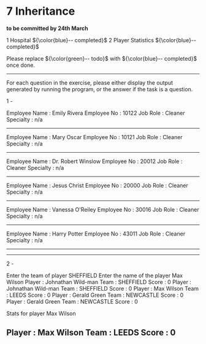 # 7 Inheritance

**to be committed by 24th March**

1 Hospital   ${\color{blue}-- completed}$
2 Player Statistics               ${\color{blue}-- completed}$

Please replace ${\color{green}-- todo}$ with ${\color{blue}-- completed}$ once done.

---

For each question in the exercise, please either display the output generated by running the program, or the answer if the task is a question.

1 -

Employee Name : Emily Rivera
Employee No : 10122
Job Role : Cleaner
Specialty : n/a
********************************
Employee Name : Mary Oscar
Employee No : 10121
Job Role : Cleaner
Specialty : n/a
********************************
Employee Name : Dr. Robert Winslow
Employee No : 20012
Job Role : Cleaner
Specialty : n/a
********************************
Employee Name : Jesus Christ
Employee No : 20000
Job Role : Cleaner
Specialty : n/a
********************************
Employee Name : Vanessa O'Reiley
Employee No : 30016
Job Role : Cleaner
Specialty : n/a
********************************
Employee Name : Harry Potter
Employee No : 43011
Job Role : Cleaner
Specialty : n/a
********************************

---

2 -

Enter the team of player
SHEFFIELD
Enter the name of the player
Max Wilson
Player : Johnathan Wild-man
Team : SHEFFIELD
Score : 0
Player : Johnathan Wild-man
Team : SHEFFIELD
Score : 0
Player : Max Wilson
Team : LEEDS
Score : 0
Player : Gerald Green
Team : NEWCASTLE
Score : 0
Player : Gerald Green
Team : NEWCASTLE
Score : 0

Stats for player Max Wilson

Player : Max Wilson
Team : LEEDS
Score : 0
---

